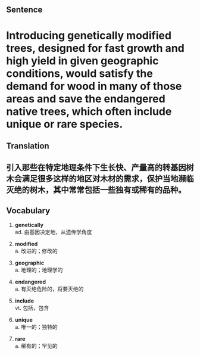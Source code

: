 ## Sentence

<h1>Introducing genetically modified trees, designed for fast growth and high yield in given geographic conditions, would satisfy the demand for wood in many of those areas and save the endangered native trees, which often include unique or rare species.</h1>

## Translation

<h2>引入那些在特定地理条件下生长快、产量高的转基因树木会满足很多这样的地区对木材的需求，保护当地濒临灭绝的树木，其中常常包括一些独有或稀有的品种。</h2>

## Vocabulary   

1. **genetically**      
ad. 由基因决定地，从遗传学角度      

2. **modified**      
a. 改进的；修改的        

3. **geographic**       
a. 地理的；地理学的        

4. **endangered**       
a. 有灭绝危险的，将要灭绝的        

5. **include**       
vt. 包括，包含       

6. **unique**       
a. 唯一的；独特的       

7. **rare**       
a. 稀有的；罕见的      

